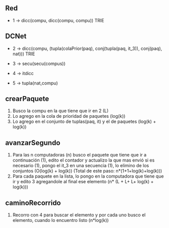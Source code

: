 Red
---
* 1 -> dicc(compu, dicc(compu, compu)) TRIE


DCNet
-----

* 2 -> dicc(compu, (tupla(colaPrior(paq),
                          conj(tupla(paq, it_3)),
                          conj(paq),
                          nat)))                          TRIE

* 3 -> secu(secu(compus))
* 4 -> itdicc
* 5 -> tupla(nat,compu)

crearPaquete
------------


1. Busco la compu en la que tiene que ir en 2 (L)
2. Lo agrego en la cola de prioridad de paquetes (log(k))
3. Lo agrego en el conjunto de tuplas(paq, it) y el de paquetes (log(k) + log(k))


avanzarSegundo
--------------

1. Para las n computadoras (n) busco el paquete que tiene que ir a continuación (1), edito el contador y actualizo la que mas envió si es necesario (1), pongo el it_3 en una secuencia (1), lo elimino de los conjuntos (O(log(k) + log(k))   (Total de este paso: n\*(1+1+log(k)+log(k)))
2. Para cada paquete en la lista, lo pongo en la computadora que tiene que ir y edito 3 agregandole al final ese elemento (n\* (L + L+ L+ log(k) + log(k)))

caminoRecorrido
---------------
1. Recorro con 4 para buscar el elemento y por cada uno busco el elemento, cuando lo encuentro listo (n\*log(k))




